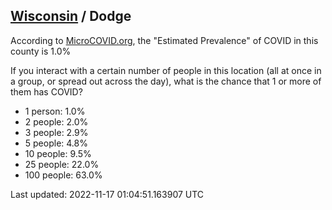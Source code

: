 
## [Wisconsin](/united-states/wisconsin) / Dodge

According to [MicroCOVID.org](http://microcovid.org),
the "Estimated Prevalence" of COVID in this county is 1.0%

If you interact with a certain number of people in this location
(all at once in a group, or spread out across the day), what is the chance that
1 or more of them has COVID?

- 1 person: 1.0%
- 2 people: 2.0%
- 3 people: 2.9%
- 5 people: 4.8%
- 10 people: 9.5%
- 25 people: 22.0%
- 100 people: 63.0%

Last updated: 2022-11-17 01:04:51.163907 UTC
